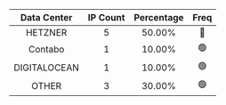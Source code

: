 | Data Center | IP Count | Percentage | Freq |
|:------------:|:--------:|:-----------:|:-----:|
| HETZNER | 5 | 50.00% | 🔴 |
| Contabo | 1 | 10.00% | 🟢 |
| DIGITALOCEAN | 1 | 10.00% | 🟢 |
| OTHER | 3 | 30.00% | 🟢 |